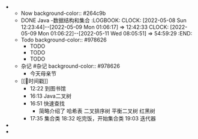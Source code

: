 -
	- Now
	  background-color:: #264c9b
	- DONE Java -数据结构和集合
	  :LOGBOOK:
	  CLOCK: [2022-05-08 Sun 12:23:44]--[2022-05-09 Mon 01:06:17] =>  12:42:33
	  CLOCK: [2022-05-09 Mon 01:06:22]--[2022-05-11 Wed 08:05:51] =>  54:59:29
	  :END:
	- Todo
	  background-color:: #978626
		- TODO
		- TODO
		- TODO
	- 杂记 #杂记
	  background-color:: #978626
		- 今天母亲节
	- [[📌时间戳]]
		- 12:22 到图书馆
		- 16:13 Java二叉树
		- 16:51 快速查找
			- 简略介绍了
			                哈希表
			                二叉排序树
			                平衡二叉树
			                红黑树
		- 17:35 集合类
		  18:32 吃完饭，开始集合类
		  19:03 迭代器
-
-